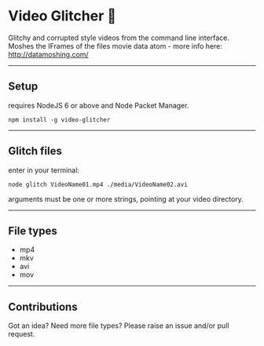 # Video Glitcher :vhs:
Glitchy and corrupted style videos from the command line interface.
Moshes the IFrames of the files movie data atom - more info here: http://datamoshing.com/
_____
## Setup
requires NodeJS 6 or above and Node Packet Manager.
```
npm install -g video-glitcher
```
_____
## Glitch files
enter in your terminal:
```
node glitch VideoName01.mp4 ./media/VideoName02.avi
```
arguments must be one or more strings, pointing at your video directory.
_____
## File types
- mp4
- mkv
- avi
- mov
_____
## Contributions
Got an idea? Need more file types?
Please raise an issue and/or pull request.
